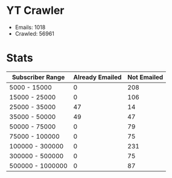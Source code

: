 # YT Crawler
- Emails: 1018
- Crawled: 56961

# Stats
| Subscriber Range  | Already Emailed | Not Emailed |
|-------|-------|-------|
| 5000 - 15000 | 0 | 208 |
| 15000 - 25000 | 0 | 106 |
| 25000 - 35000 | 47 | 14 |
| 35000 - 50000 | 49 | 47 |
| 50000 - 75000 | 0 | 79 |
| 75000 - 100000 | 0 | 75 |
| 100000 - 300000 | 0 | 231 |
| 300000 - 500000 | 0 | 75 |
| 500000 - 1000000 | 0 | 87 |
